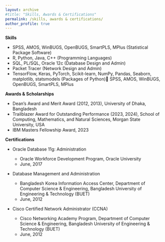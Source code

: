 ```yaml
---
layout: archive
#title: "Skills, Awards & Certifications"
permalink: /skills, awards & certifications/
author_profile: true
---
```


**Skills**
- SPSS, AMOS, WinBUGS, OpenBUGS, SmartPLS, MPlus (Statistical Package Software)
- R, Python, Java, C++ (Programming Languages)
- SQL, PL/SQL, Oracle 12c (Database Design and Admin)
- Packet Tracer (Network Design and Admin)
- TensorFlow, Keras, PyTorch, Scikit-learn, NumPy, Pandas, Seaborn, matplotlib, statsmodels (Packages of Python) SPSS, AMOS, WinBUGS, OpenBUGS, SmartPLS, MPlus

**Awards & Scholarships**
- Dean’s Award and Merit Award (2012, 2013), University of Dhaka, Bangladesh
- Trailblazer Award for Outstanding Performance (2023, 2024), School of Computing, Mathematics, and Natural Sciences, Morgan State University, USA
- IBM Masters Fellowship Award, 2023

**Certifications**
- Oracle Database 11g: Administration
    - Oracle Workforce Development Program, Oracle University
    - June, 2017

- Database Management and Administration
  - Bangladesh Korea Information Access Center, Department of Computer Science & Engineering, Bangladesh University of Engineering & Technology (BUET)
  - June, 2012

- Cisco Certified Network Administrator (CCNA)
   - Cisco Networking Academy Program, Department of Computer Science & Engineering, Bangladesh University of Engineering & Technology (BUET)
   - June, 2012

